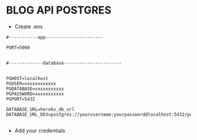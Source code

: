 # BLOG API POSTGRES

- Create .env

```
#-----------app----------------------

PORT=5000


#-------------database----------------------


PGHOST=localhost
PGUSER=xxxxxxxxxxxx
PGDATABASE=xxxxxxxxxxx
PGPASSWORD=xxxxxxxxxxx
PGPORT=5432

DATABASE_URL=heroku_db_url
DATABASE_URL_DEV=postgres://yourusername:yourpassword@localhost:5432/postgres


```

- Add your credentials

